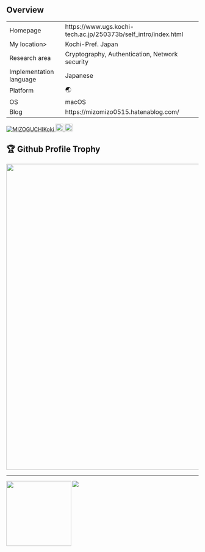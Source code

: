 ## Overview
<table align="center">
<tbody>
	<tr>
		<td>Homepage</td>
    <td>https://www.ugs.kochi-tech.ac.jp/250373b/self_intro/index.html</td>
	</tr>
	<tr>
		<td>My location></td>
		<td>Kochi-Pref. Japan
	</tr>
	<tr>
		<td>Research area</td>
		<td>Cryptography, Authentication, Network security</td>
	</tr>
	<tr>
		<td>Implementation language</td>
		<td>Japanese</td>
	</tr>
	<tr>
		<td>Platform</td>
		<td>🌏</td>
	</tr>
	<tr>
		<td>OS</td>
		<td>macOS</td>
	</tr>
	<tr>
		<td>Blog</td>
		<td>https://mizomizo0515.hatenablog.com/</td>
	</tr>
</tbody>
</table>

<p align="left">
  <a href="https://github.com/MIZOGUCHIKoki/MIZOGUCHIKoki/">
    <img src="https://komarev.com/ghpvc/?username=MIZOGUCHIKoki" alt="MIZOGUCHIKoki" />
  </a>
  <a href="http://twitter.com/k_mizomizo">
    <img height="20" src="https://img.shields.io/twitter/follow/k_mizomizo?label=Twitter&logo=twitter&style=flat" />
  </a>
  <a href="https://github.com/MIZOGUCHIKoki">
    <img height="20" src="https://img.shields.io/github/followers/MIZOGUCHIKoki?label=follow&logo=github&style=flat" />
  </a>
</p>

## 🏆 Github Profile Trophy
<a href="https://github.com/MIZOGUCHIKoki/github-profile-trophy">
  <img width=800 src="https://github-profile-trophy.vercel.app/?username=MIZOGUCHIKoki&column=8&theme=gruvbox&no-frame=true"/>
</a>


---

<div>
  <img height="170" align="left" src="https://github-readme-stats.vercel.app/api?username=MIZOGUCHIKoki&count_private=true&include_all_commits=true" />
  <img src="https://github-readme-stats.vercel.app/api/top-langs/?username=MIZOGUCHIKoki&layout=compact" />
</div>
